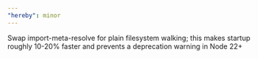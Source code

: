 ```yaml
---
"hereby": minor
---
```


Swap import-meta-resolve for plain filesystem walking; this makes startup
roughly 10-20% faster and prevents a deprecation warning in Node 22+
